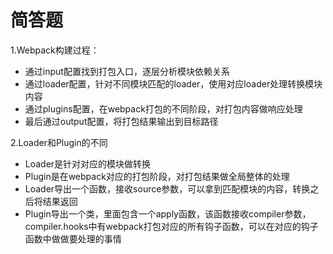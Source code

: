# 简答题
1.Webpack构建过程：
- 通过input配置找到打包入口，逐层分析模块依赖关系
- 通过loader配置，针对不同模块匹配的loader，使用对应loader处理转换模块内容
- 通过plugins配置，在webpack打包的不同阶段，对打包内容做响应处理
- 最后通过output配置，将打包结果输出到目标路径

2.Loader和Plugin的不同
- Loader是针对对应的模块做转换
- Plugin是在webpack对应的打包阶段，对打包结果做全局整体的处理
- Loader导出一个函数，接收source参数，可以拿到匹配模块的内容，转换之后将结果返回
- Plugin导出一个类，里面包含一个apply函数，该函数接收compiler参数，compiler.hooks中有webpack打包对应的所有钩子函数，可以在对应的钩子函数中做做要处理的事情
